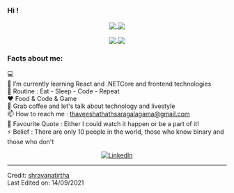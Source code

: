 
### Hi ! 
<div align="center">
 <a href="https://github.com/ThaveeshaThathsara">
  <img align="center" src="https://github-readme-stats.vercel.app/api?username=ThaveeshaThathsara&theme=darcula&show_icons=true" />
</a>
<a href="https://github.com/ThaveeshaThathsara">
  <img align="center" src="https://github-readme-streak-stats.herokuapp.com/?user=ThaveeshaThathsara&theme=darcula" />
</a>
<br>
 
 

  
  

  </p>
 </div> 
 <div align="center">
<a href="https://github.com/ThaveeshaThathsara">
  <img align="center" src="https://github-readme-stats.vercel.app/api/top-langs/?username=ThaveeshaThathsara&langs_count=6)" />
</a>
<a href="https://github.com/ThaveeshaThathsara">
  <img align="center" src="https://github-readme-stats.vercel.app/api/wakatime?username=ThaveeshaThathsara" />
</a>
 </div> 

### Facts about me:<br>
💻 <br>
🌱 I’m currently learning React and .NETCore and frontend  technologies<br>
🔄 Routine : Eat - Sleep - Code - Repeat<br>
❤️ Food & Code & Game <br>
💬 Grab coffee and let's talk about technology and livestyle<br>
📫 How to reach me : thaveeshathathsaragalagama@gmail.com <br>
📝 Favourite Quote : Either I could watch it happen or be a part of it!<br>
⚡ Belief : There are only 10 people in the world, those who know binary and those who don't<br>


<div align="center">
<a href="https://www.linkedin.com/in/thaveesha-galagama-aa8389252" target="_blank"><img src="https://img.shields.io/badge/LinkedIn-%230077B5.svg?&style=flat-square&logo=linkedin&logoColor=white" alt="LinkedIn"></a>
</div>

------

Credit: [shravanatirtha](https://github.com/ThaveeshaThathsara) <br>
Last Edited on: 14/09/2021
